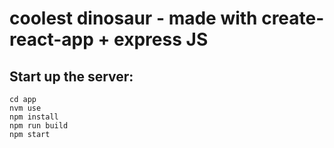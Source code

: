 # coolest dinosaur - made with create-react-app + express JS

## Start up the server:
```
cd app
nvm use
npm install
npm run build
npm start
```

